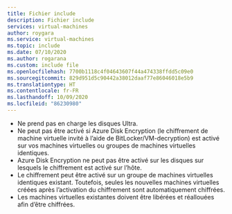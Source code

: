 ```yaml
---
title: Fichier include
description: Fichier include
services: virtual-machines
author: roygara
ms.service: virtual-machines
ms.topic: include
ms.date: 07/10/2020
ms.author: rogarana
ms.custom: include file
ms.openlocfilehash: 7700b1118c4f04643607f44a474338ffdd5c09e0
ms.sourcegitcommit: 829d951d5c90442a38012daaf77e86046018e5b9
ms.translationtype: HT
ms.contentlocale: fr-FR
ms.lasthandoff: 10/09/2020
ms.locfileid: "86230980"
---
```

- Ne prend pas en charge les disques Ultra.
- Ne peut pas être activé si Azure Disk Encryption (le chiffrement de machine virtuelle invité à l’aide de BitLocker/VM-decryption) est activé sur vos machines virtuelles ou groupes de machines virtuelles identiques.
- Azure Disk Encryption ne peut pas être activé sur les disques sur lesquels le chiffrement est activé sur l’hôte.
- Le chiffrement peut être activé sur un groupe de machines virtuelles identiques existant. Toutefois, seules les nouvelles machines virtuelles créées après l’activation du chiffrement sont automatiquement chiffrées.
- Les machines virtuelles existantes doivent être libérées et réallouées afin d’être chiffrées.